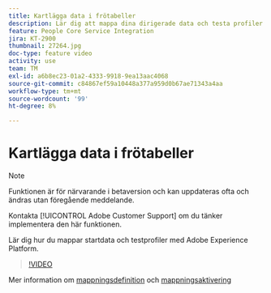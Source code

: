 ```yaml
---
title: Kartlägga data i frötabeller
description: Lär dig att mappa dina dirigerade data och testa profiler med Adobe Experience Platform (AEP)
feature: People Core Service Integration
jira: KT-2900
thumbnail: 27264.jpg
doc-type: feature video
activity: use
team: TM
exl-id: a6b8ec23-01a2-4333-9918-9ea13aac4068
source-git-commit: c84867ef59a10448a377a959d0b67ae71343a4aa
workflow-type: tm+mt
source-wordcount: '99'
ht-degree: 8%

---
```


# Kartlägga data i frötabeller

>[!NOTE]
>
>Funktionen är för närvarande i betaversion och kan uppdateras ofta och ändras utan föregående meddelande.
>
>Kontakta [!UICONTROL Adobe Customer Support] om du tänker implementera den här funktionen.

Lär dig hur du mappar startdata och testprofiler med Adobe Experience Platform.

>[!VIDEO](https://video.tv.adobe.com/v/27264?quality=12&learn=on)

Mer information om [mappningsdefinition](https://experienceleague.adobe.com/docs/campaign-standard/using/integrating-with-adobe-cloud/adobe-experience-platform/data-connector/aep-mapping-definition.html) och [mappningsaktivering](https://experienceleague.adobe.com/docs/campaign-standard/using/integrating-with-adobe-cloud/adobe-experience-platform/data-connector/aep-mapping-activation.html)
